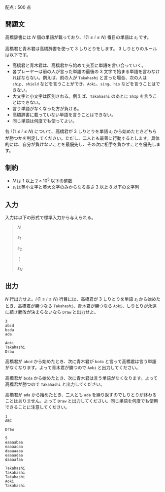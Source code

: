 配点 : $500$ 点

## 問題文

高橋辞書には $N$ 個の単語が載っており、$i\, (1 \leq i \leq N)$ 番目の単語は $s_i$ です。

高橋君と青木君は高橋辞書を使って $3$ しりとりをします。 $3$ しりとりのルールは以下です。

- 高橋君と青木君は、高橋君から始めて交互に単語を言い合っていく。
- 各プレーヤーは前の人が言った単語の最後の $3$ 文字で始まる単語を言わなければならない。例えば、前の人が `Takahashi` と言った場合、次の人は `ship`、`shield` などを言うことができ、`Aoki`、`sing`、`his` などを言うことはできない。
- 大文字と小文字は区別される。例えば、`Takahashi` のあとに `ShIp` を言うことはできない。
- 言う単語がなくなった方が負ける。
- 高橋辞書に載っていない単語を言うことはできない。
- 同じ単語は何度でも使ってよい。

各 $i\, (1 \leq i \leq N)$ について、高橋君が $3$ しりとりを単語 $s_i$ から始めたときどちらが勝つかを判定してください。ただし、二人とも最善に行動するとします。具体的には、自分が負けないことを最優先し、その次に相手を負かすことを優先します。

## 制約

- $N$ は $1$ 以上 $2 \times 10^5$ 以下の整数
- $s_i$ は英小文字と英大文字のみからなる長さ $3$ 以上 $8$ 以下の文字列

## 入力

入力は以下の形式で標準入力から与えられる。

> $N$
> 
> $s_1$
> 
> $s_2$
> 
> $\vdots$
> 
> $s_N$

## 出力

$N$ 行出力せよ。$i\, (1 \leq i \leq N)$ 行目には、高橋君が $3$ しりとりを単語 $s_i$ から始めたとき、高橋君が勝つなら `Takahashi`、青木君が勝つなら `Aoki`、しりとりが永遠に続き勝敗が決まらないなら `Draw` と出力せよ。

```input1
3
abcd
bcda
ada
```

```output1
Aoki
Takahashi
Draw
```

高橋君が `abcd` から始めたとき、次に青木君が `bcda` と言って高橋君は言う単語がなくなります。よって青木君が勝つので `Aoki` と出力してください。

高橋君が `bcda` から始めたとき、次に青木君は言う単語がなくなります。よって高橋君が勝つので `Takahashi` と出力してください。

高橋君が `ada` から始めたとき、二人とも `ada` を繰り返すのでしりとりが終わることはありません。よって `Draw` と出力してください。同じ単語を何度でも使用できることに注意してください。

```input2
1
ABC
```

```output2
Draw
```

```input3
5
eaaaabaa
eaaaacaa
daaaaaaa
eaaaadaa
daaaafaa
```

```output3
Takahashi
Takahashi
Takahashi
Aoki
Takahashi
```